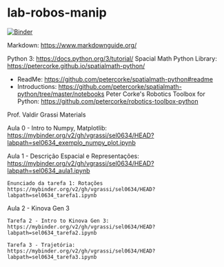 # lab-robos-manip

[![Binder](https://mybinder.org/badge_logo.svg)](https://mybinder.org/v2/gh/RafaelBaquero/lab-robos-manip/HEAD)

Markdown: https://www.markdownguide.org/

Python 3: https://docs.python.org/3/tutorial/
Spacial Math Python Library: https://petercorke.github.io/spatialmath-python/
  - ReadMe: https://github.com/petercorke/spatialmath-python#readme
  - Introductions: https://github.com/petercorke/spatialmath-python/tree/master/notebooks
Peter Corke's Robotics Toolbox for Python: https://github.com/petercorke/robotics-toolbox-python

Prof. Valdir Grassi Materials

  Aula 0 - Intro to Numpy, Matplotlib: https://mybinder.org/v2/gh/vgrassi/sel0634/HEAD?labpath=sel0634_exemplo_numpy_plot.ipynb
  
  Aula 1 - Descrição Espacial e Representações: https://mybinder.org/v2/gh/vgrassi/sel0634/HEAD?labpath=sel0634_aula1.ipynb
  
    Enunciado da tarefa 1: Rotações https://mybinder.org/v2/gh/vgrassi/sel0634/HEAD?labpath=sel0634_tarefa1.ipynb
  
  Aula 2 - Kinova Gen 3
    
    Tarefa 2 - Intro to Kinova Gen 3: https://mybinder.org/v2/gh/vgrassi/sel0634/HEAD?labpath=sel0634_tarefa2.ipynb
    
    Tarefa 3 - Trajetória: https://mybinder.org/v2/gh/vgrassi/sel0634/HEAD?labpath=sel0634_tarefa3.ipynb 
